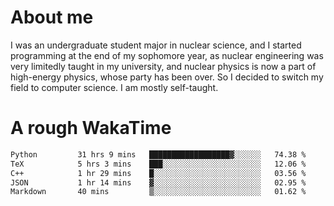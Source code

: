 # About me

I was an undergraduate student major in nuclear science, and I started programming at the end of my sophomore year, as nuclear engineering was very limitedly taught in my university, and nuclear physics is now a part of high-energy physics, whose party has been over. So I decided to switch my field to computer science. I am mostly self-taught.


# A rough WakaTime

<!--START_SECTION:waka-->

```txt
Python         31 hrs 9 mins   ██████████████████▓░░░░░░   74.38 %
TeX            5 hrs 3 mins    ███░░░░░░░░░░░░░░░░░░░░░░   12.06 %
C++            1 hr 29 mins    █░░░░░░░░░░░░░░░░░░░░░░░░   03.56 %
JSON           1 hr 14 mins    ▓░░░░░░░░░░░░░░░░░░░░░░░░   02.95 %
Markdown       40 mins         ▒░░░░░░░░░░░░░░░░░░░░░░░░   01.62 %
```

<!--END_SECTION:waka-->
